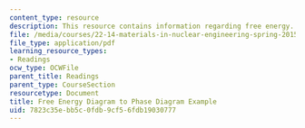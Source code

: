 ```yaml
---
content_type: resource
description: This resource contains information regarding free energy.
file: /media/courses/22-14-materials-in-nuclear-engineering-spring-2015/7823c35ebb5c0fdb9cf56fdb19030777_MIT22_14S15_FreeEnergyDiag.pdf
file_type: application/pdf
learning_resource_types:
- Readings
ocw_type: OCWFile
parent_title: Readings
parent_type: CourseSection
resourcetype: Document
title: Free Energy Diagram to Phase Diagram Example
uid: 7823c35e-bb5c-0fdb-9cf5-6fdb19030777
---
```

